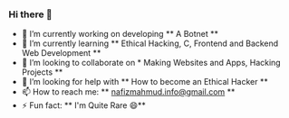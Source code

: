 ### Hi there 👋




- 🔭 I’m currently working on developing ** A Botnet **
- 🌱 I’m currently learning ** Ethical Hacking, C, Frontend and Backend Web Development **
- 👯 I’m looking to collaborate on * Making Websites and Apps, Hacking Projects **
- 🤔 I’m looking for help with ** How to become an Ethical Hacker **
- 📫 How to reach me: ** nafizmahmud.info@gmail.com **
- ⚡ Fun fact: ** I'm Quite Rare 😄**

